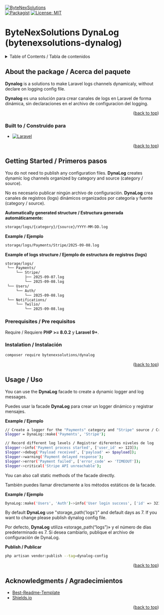 <a id="readme-top"></a>
[![ByteNexSolutions](https://img.shields.io/badge/ByteNexSolutions-Dynalog-yellow)](https://github.com/ByteNexSolutions/ByteNexSolutions-Dynalog)  
[![Packagist](https://img.shields.io/packagist/v/bytenexsolutions/dynalog.svg)](https://packagist.org/packages/bytenexsolutions/dynalog)
[![License: MIT](https://img.shields.io/badge/License-MIT-red.svg)](LICENSE)  







<!-- Improved compatibility of back to top link: See: https://github.com/othneildrew/Best-README-Template/pull/73 -->

<!--
*** Thanks for checking out the Best-README-Template. If you have a suggestion
*** that would make this better, please fork the repo and create a pull request
*** or simply open an issue with the tag "enhancement".
*** Don't forget to give the project a star!
*** Thanks again! Now go create something AMAZING! :D
-->



<!-- PROJECT SHIELDS -->
<!--
*** I'm using markdown "reference style" links for readability.
*** Reference links are enclosed in brackets [ ] instead of parentheses ( ).
*** See the bottom of this document for the declaration of the reference variables
*** for contributors-url, forks-url, etc. This is an optional, concise syntax you may use.
*** https://www.markdownguide.org/basic-syntax/#reference-style-links
-->

# ByteNexSolutions DynaLog (bytenexsolutions-dynalog)

<!-- TABLE OF CONTENTS -->
<details>
  <summary>Table of Contents / Tabla de contenidos</summary>
  <ol>
    <li>
      <a href="#about-the-project">About the package / Acerca del paquete </a>
      <ul>
        <li><a href="#built-with">Built to / Construido para</a></li>
      </ul>
    </li>
    <li>
      <a href="#getting-started">Getting Started / Primeros pasos</a>
      <ul>
        <li><a href="#prerequisites">Prerequisites / Pre requisitos</a></li>
        <li><a href="#installation">Installation / Instalación</a></li>
      </ul>
    </li>
    <li><a href="#usage">Usage / Uso</a></li>
    <!--<li><a href="#roadmap">Roadmap</a></li>-->
    <li><a href="#contributing">Contributing / Contribuyendo</a></li>
    <li><a href="#license">License / Licencia</a></li>
    <li><a href="#contact">Contact / Contacto</a></li>
    <li><a href="#acknowledgments">Acknowledgments / Agradecimientos</a></li>
  </ol>
</details>

<!-- ABOUT THE PROJECT -->
## About the package / Acerca del paquete

__Dynalog__ is a solutions to make Laravel logs channels dynamicaly, without declare on logging config file.

__Dynalog__ es una solución para crear canales de logs en Laravel de forma dinámica, sin declaraciones en el archivo de 
configuracíon del logging.

<p align="right">(<a href="#readme-top">back to top</a>)</p>

### Built to / Construido para
* [![Laravel][Laravel.com]][Laravel-url]

<p align="right">(<a href="#readme-top">back to top</a>)</p>

<!-- GETTING STARTED -->
## Getting Started / Primeros pasos

You do not need to publish any configuration files.
__DynaLog__ creates dynamic log channels organized by category and source (category / source).

No es necesario publicar ningún archivo de configuración.
__DynaLog__ crea canales de registros (logs) dinámicos organizados por categoría y fuente (category / source).

__Automatically generated structure / Estructura generada automáticamente:__

```bash
storage/logs/{category}/{source}/YYYY-MM-DD.log
```
__Example / Ejemplo__

```bash
storage/logs/Payments/Stripe/2025-09-08.log
```

__Example of logs structure / Ejemplo de estructura de registros (logs)__

```bash
storage/logs/
 └── Payments/
     └── Stripe/
         ├── 2025-09-07.log
         └── 2025-09-08.log
 └── Users/
     └── Auth/
         └── 2025-09-08.log
 └── Notifications/
     └── Twilio/
         └── 2025-09-08.log
```

### Prerequisites / Pre requisitos

Require / Requiere **PHP >= 8.0.2** y **Laravel 9+**.

### Instalation / Instalación

```bash
composer require bytenexsolutions/dynalog
```

<p align="right">(<a href="#readme-top">back to top</a>)</p>

<!-- USAGE EXAMPLES -->
## Usage / Uso

You can use the __DynaLog__ facade to create a dynamic logger and log messages.

Puedes usar la facade __DynaLog__ para crear un logger dinámico y registrar mensajes.

__Example / Ejemplo__

```bash
// Create a logger for the "Payments" category and "Stripe" source / Crear un logger para la categoría "Payments" y fuente "Stripe"
$logger = DynaLog::make('Payments', 'Stripe');

// Record different log levels / Registrar diferentes niveles de log
$logger->info('Payment process started', ['user_id' => 123]);
$logger->debug('Payload received', ['payload' => $payload]);
$logger->warning('Payment delayed response');
$logger->error('Payment failed', ['error_code' => 'TIMEOUT']);
$logger->critical('Stripe API unreachable');
```
You can also call static methods of the facade directly. 

También puedes llamar directamente a los métodos estáticos de la facade.

__Example / Ejemplo__

```bash
DynaLog::make('Users', 'Auth')->info('User login success', ['id' => 321]);
```

By default __DynaLog__ use "storage_path('logs')" and default days as 7. If you want to change please publish dynalog config file.

Por defecto, __DynaLog__ utiliza «storage_path(“logs”)» y el número de días predeterminado es 7. Si desea cambiarlo, publique el archivo de configuración de DynaLog.

__Publish / Publicar__

```bash
php artisan vendor:publish --tag=dynalog-config
```

<p align="right">(<a href="#readme-top">back to top</a>)</p>

<!-- ROADMAP 
## Roadmap

- [x] Add Changelog
- [x] Add back to top links
- [ ] Add Additional Templates w/ Examples
- [ ] Add "components" document to easily copy & paste sections of the readme
- [ ] Multi-language Support
    - [ ] Chinese
    - [ ] Spanish

See the [open issues](https://github.com/othneildrew/Best-README-Template/issues) for a full list of proposed features (and known issues).

<p align="right">(<a href="#readme-top">back to top</a>)</p>-->




<!-- ACKNOWLEDGMENTS -->
## Acknowledgments / Agradecimientos

* [Best-Readme-Template](https://github.com/othneildrew/Best-README-Template)
* [Shields.io](https://shields.io/badges)

<p align="right">(<a href="#readme-top">back to top</a>)</p>



<!-- MARKDOWN LINKS & IMAGES -->
<!-- https://www.markdownguide.org/basic-syntax/#reference-style-links -->
[Laravel.com]: https://img.shields.io/badge/Laravel-FF2D20?style=for-the-badge&logo=laravel&logoColor=white
[Laravel-url]: https://laravel.com